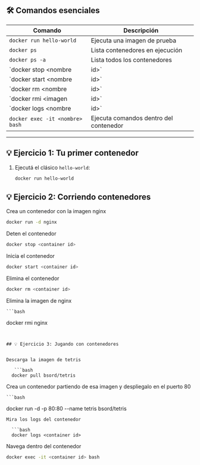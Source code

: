 ## 🛠️ Comandos esenciales

| Comando                          | Descripción                                  |
|----------------------------------|----------------------------------------------|
| `docker run hello-world`         | Ejecuta una imagen de prueba                 |
| `docker ps`                      | Lista contenedores en ejecución              |
| `docker ps -a`                   | Lista todos los contenedores                 |
| `docker stop <nombre|id>`        | Detiene un contenedor                        |
| `docker start <nombre|id>`       | Inicia un contenedor detenido                |
| `docker rm <nombre|id>`          | Elimina un contenedor                        |
| `docker rmi <imagen|id>`         | Elimina una imagen                           |
| `docker logs <nombre|id>`        | Muestra los logs del contenedor              |
| `docker exec -it <nombre> bash`  | Ejecuta comandos dentro del contenedor       |

---

## 💡 Ejercicio 1: Tu primer contenedor

1. Ejecutá el clásico `hello-world`:
   ```bash
   docker run hello-world


## 💡 Ejercicio 2: Corriendo contenedores

Crea un contenedor con la imagen nginx

   ```bash
   docker run -d nginx
 ```
Deten el contenedor

   ```bash
   docker stop <container id>
 ```
Inicia el contenedor

   ```bash
   docker start <container id>
 ```
Elimina el contenedor

   ```bash
   docker rm <container id>
 ```

 Elimina la imagen de nginx

    ```bash
   docker rmi nginx
 ```


## 💡 Ejercicio 3: Jugando con contenedores


Descarga la imagen de tetris 

    ```bash
   docker pull bsord/tetris
 ```

 Crea un contenedor partiendo de esa imagen y despliegalo en el puerto 80

    ```bash
   docker run -d -p 80:80 --name tetris bsord/tetris
 ```
 Mira los logs del contenedor

   ```bash
   docker logs <container id>
 ```

 Navega dentro del contenedor 
 
   ```bash
   docker exec -it <container id> bash
 ```